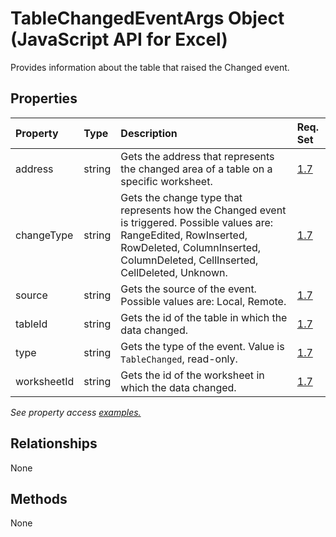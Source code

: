 # TableChangedEventArgs Object (JavaScript API for Excel)

Provides information about the table that raised the Changed event.

## Properties

| Property	   | Type	|Description| Req. Set|
|:---------------|:--------|:----------|:----|
|address|string|Gets the address that represents the changed area of a table on a specific worksheet.|[1.7](../requirement-sets/excel-api-requirement-sets.md)|
|changeType|string|Gets the change type that represents how the Changed event is triggered. Possible values are: RangeEdited, RowInserted, RowDeleted, ColumnInserted, ColumnDeleted, CellInserted, CellDeleted, Unknown.|[1.7](../requirement-sets/excel-api-requirement-sets.md)|
|source|string|Gets the source of the event. Possible values are: Local, Remote.|[1.7](../requirement-sets/excel-api-requirement-sets.md)|
|tableId|string|Gets the id of the table in which the data changed.|[1.7](../requirement-sets/excel-api-requirement-sets.md)|
|type|string|Gets the type of the event. Value is `TableChanged`, read-only. |[1.7](../requirement-sets/excel-api-requirement-sets.md)|
|worksheetId|string|Gets the id of the worksheet in which the data changed.|[1.7](../requirement-sets/excel-api-requirement-sets.md)|

_See property access [examples.](#property-access-examples)_

## Relationships
None


## Methods
None

